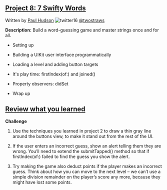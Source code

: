 ## [Project 8: 7 Swifty Words](https://www.hackingwithswift.com/read/8/overview)
Written by [Paul Hudson](https://www.hackingwithswift.com/about)  ![twitter16](https://github.com/juliangyurov/PH-Project6a/assets/13259596/445c8ea0-65c4-4dba-8e1f-3f2750f0ef51)
  [@twostraws](https://twitter.com/twostraws)

**Description:** Build a word-guessing game and master strings once and for all.

- Setting up

- Building a UIKit user interface programmatically

- Loading a level and adding button targets

- It's play time: firstIndex(of:) and joined()

- Property observers: didSet

- Wrap up

## [Review what you learned](https://www.hackingwithswift.com/review/hws/project-8-7-swifty-words)

**Challenge**

1. Use the techniques you learned in project 2 to draw a thin gray line around the buttons view, to make it stand out from the rest of the UI.

2. If the user enters an incorrect guess, show an alert telling them they are wrong. You’ll need to extend the submitTapped() method so that if firstIndex(of:) failed to find the guess you show the alert.

3. Try making the game also deduct points if the player makes an incorrect guess. Think about how you can move to the next level – we can’t use a simple division remainder on the player’s score any more, because they might have lost some points.
